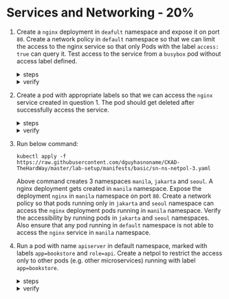 # Services and Networking - 20%

1. Create a `nginx` deployment in `deafult` namespace and expose it on port `80`. Create a network policy in `default` namespace so that we can limit the access to the nginx service so that only Pods with the label `access: true` can query it. Test access to the service from a `busybox` pod without access label defined.

    <details><summary>steps</summary>
    Create the nginx deployment in default namespace and expose it on port 80.
    <p>

    ```bash
    kubectl create deployment nginx --image=nginx
    ```
    </p>
    <p>

    ```bash
    kubectl expose deployment nginx --port=80
    ```
    </p>
    Create the network policy in default namespace. Save this config in netpol.yaml file.
    <p>

    ```yaml
    apiVersion: networking.k8s.io/v1
    kind: NetworkPolicy
    metadata:
      name: access-nginx
    spec:
      podSelector:
        matchLabels:
          app: nginx
      ingress:
      - from:
        - podSelector:
            matchLabels:
              access: "true"
    ```
    </p>
    Apply above network policy.
    <p>

    ```bash
    kubectl apply -f netpol.yaml
    ```
    </p>
    Launch a busybox pod and try to access the service.
    <p>

    ```bash
    kubectl run busybox --rm -ti --image=busybox -- /bin/sh
    ```
    </p>
    Command to access the servie.
    <p>

    ```bash
    # wget --spider --timeout=1 nginx
    ```
    </p>

    </details>

    <details><summary>verify</summary>
    Check the svc, pods and deployment.
    <p>

    ```text
    [07:19 PM IST 17.10.2021 ☸ 127.0.0.1:59140 📁 ~ 𖦥 ]
    ┗━ ॐ  kubectl get svc,pod,deploy
    NAME                 TYPE        CLUSTER-IP      EXTERNAL-IP   PORT(S)   AGE
    service/nginx        ClusterIP   10.105.89.112   <none>        80/TCP    13m

    NAME                                     READY   STATUS    RESTARTS          AGE
    pod/nginx-6799fc88d8-lvmw4               1/1     Running   0                 14m

    NAME                                 READY   UP-TO-DATE   AVAILABLE   AGE
    deployment.apps/nginx                1/1     1            1           14m
    ```
    </p>
    Verify that the service is accessible from the busybox pod.
    <p>

    ```bash
    [07:18 PM IST 17.10.2021 ☸ 127.0.0.1:59140 📁 ~ 𖦥 ]
    ┗━ ॐ  kubectl run busybox --rm -ti --image=busybox -- /bin/sh
    # wget --spider --timeout=1 nginx
    Connecting to nginx (10.100.0.16:80)
    wget: download timed out

    ```
    </p>
    <p>

    ```bash
    wget --spider --timeout=1 nginx
    ```
    </p>

    </details>

2. Create a pod with appropriate labels so that we can access the `nginx` service created in question 1. The pod should get deleted after successfully access the service.

    <details><summary>steps</summary>

    Create the pod with appropriate labels and then run the command to access the service.
    <p>

    ```bash
    kubectl run busybox --rm -ti --labels="access=true" --image=busybox -- /bin/sh
    ```
    </p>
    Command to access the service.
    <p>

    ```bash
    # wget --spider --timeout=1 nginx
    ```
    </p>

    </details>

    <details><summary>verify</summary>
    Check if the service is accessible.
    <p>

    ```bash
    [07:33 PM IST 17.10.2021 ☸ 127.0.0.1:59140 📁 ~ 𖦥 ]
    ┗━ ॐ  kubectl run busybox --rm -ti --labels="access=true" --image=busybox -- /bin/sh
    If you don't see a command prompt, try pressing enter.
    / # wget --spider --timeout=1 nginx
    Connecting to nginx (10.105.89.112:80)
    remote file exists
    ```
    </p>
    </details>

3. Run below command:

    ```
    kubectl apply -f https://raw.githubusercontent.com/dguyhasnoname/CKAD-TheHardWay/master/lab-setup/manifests/basic/sn-ns-netpol-3.yaml
    ```

    Above command creates 3 namespaces `manila`, `jakarta` and `seoul`. A nginx deployment gets created in `manila` namespace. Expose the deployment `nginx` in `manila` namespace on port `80`. Create a network policy so that pods running only in `jakarta` and `seoul` namespace can access the `nginx` deployment pods running in `manila` namespace. Verify the accessibility by running pods in `jakarta` and `seoul` namespaces. Also ensure that any pod running in `default` namespace is not able to access the `nginx` service in `manila` namespace.

4. Run a pod with name `apiserver` in default namespace, marked with labels `app=bookstore` and `role=api`. Create a netpol to restrict the access only to other pods (e.g. other microservices) running with label `app=bookstore`.

    <details><summary>steps</summary>
    Create a pod with name apiserver in default namespace, marked with labels app=bookstore and role=api.
    <p>

    ```bash
    kubectl run apiserver --image=nginx --labels app=bookstore,role=api --expose --port 80

    ```
    </p>
    Create a netpol to restrict the access only to other pods (e.g. other microservices) running with label app=bookstore.
    <p>

    ```yaml
    kind: NetworkPolicy
    apiVersion: networking.k8s.io/v1
    metadata:
      name: api-allow
    spec:
      podSelector:
        matchLabels:
          app: bookstore
          role: api
      ingress:
      - from:
          - podSelector:
              matchLabels:
                app: bookstore
    ```
    </p>
    Apply the netpol yaml.
    <p>


    ```bash
    kubectl apply -f api-allow.yaml
    ```
    </p>
    </details>

    <details><summary>verify</summary>
    Test the Network Policy is blocking the traffic, by running a Pod without the app=bookstore label:
    <p>

    ```bash
    $ kubectl run test-$RANDOM --rm -i -t --image=alpine -- sh
    / # wget -qO- --timeout=2 http://apiserver
    wget: download timed out
    ```
    </p>

    Test the Network Policy is allowing the traffic, by running a Pod with the app=bookstore label:

    <p>

    ```bash
    $ kubectl run test-$RANDOM --rm -i -t --image=alpine --labels app=bookstore,role=frontend -- sh
    / # wget -qO- --timeout=2 http://apiserver
    <!DOCTYPE html>
    <html><head>
    ```
    </p>
    </details>


